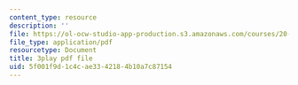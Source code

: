 ```yaml
---
content_type: resource
description: ''
file: https://ol-ocw-studio-app-production.s3.amazonaws.com/courses/20-219-becoming-the-next-bill-nye-writing-and-hosting-the-educational-show-january-iap-2015/5f001f9d1c4cae3342184b10a7c87154_NGhXP83J24Q.pdf
file_type: application/pdf
resourcetype: Document
title: 3play pdf file
uid: 5f001f9d-1c4c-ae33-4218-4b10a7c87154
---
```

